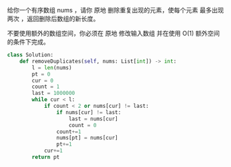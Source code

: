 给你一个有序数组 nums ，请你 原地 删除重复出现的元素，使每个元素 最多出现两次 ，返回删除后数组的新长度。

不要使用额外的数组空间，你必须在 原地 修改输入数组 并在使用 O(1) 额外空间的条件下完成。

```py
class Solution:
    def removeDuplicates(self, nums: List[int]) -> int:
        l = len(nums)
        pt = 0
        cur = 0
        count = 1
        last = 1000000
        while cur < l:
            if count < 2 or nums[cur] != last:
                if nums[cur] != last:
                    last = nums[cur]
                    count = 0
                count+=1
                nums[pt] = nums[cur]
                pt+=1             
            cur+=1
        return pt
```